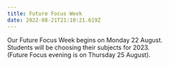 ```yaml
---
title: Future Focus Week
date: 2022-08-21T21:10:21.619Z
---
```

Our Future Focus Week begins on Monday 22 August.  
Students will be choosing their subjects for 2023.  
(Future Focus evening is on Thursday 25 August).

